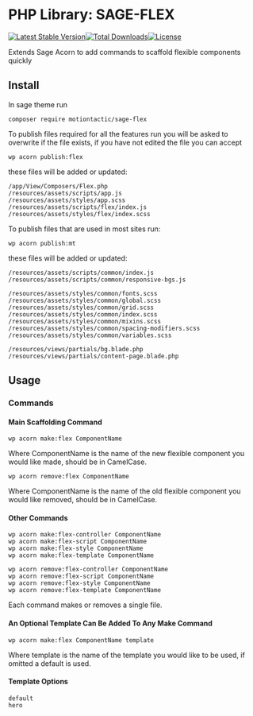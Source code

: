# PHP Library: SAGE-FLEX
[![Latest Stable Version](https://poser.pugx.org/motiontactic/sage-flex/v/stable)](https://packagist.org/packages/motiontactic/sage-flex)[![Total Downloads](https://poser.pugx.org/motiontactic/sage-flex/downloads)](https://packagist.org/packages/motiontactic/sage-flex)[![License](https://poser.pugx.org/motiontactic/sage-flex/license)](https://packagist.org/packages/motiontactic/sage-flex)

Extends Sage Acorn to add commands to scaffold flexible components quickly

## Install

In sage theme run
```
composer require motiontactic/sage-flex
```
To publish files required for all the features run you will be asked to overwrite if the file exists, if you have not edited the file you can accept
```
wp acorn publish:flex
```
these files will be added or updated:
```text
/app/View/Composers/Flex.php
/resources/assets/scripts/app.js
/resources/assets/styles/app.scss
/resources/assets/scripts/flex/index.js
/resources/assets/styles/flex/index.scss
```
To publish files that are used in most sites run:
```
wp acorn publish:mt
```
these files will be added or updated:
```text
/resources/assets/scripts/common/index.js
/resources/assets/scripts/common/responsive-bgs.js

/resources/assets/styles/common/fonts.scss
/resources/assets/styles/common/global.scss
/resources/assets/styles/common/grid.scss
/resources/assets/styles/common/index.scss
/resources/assets/styles/common/mixins.scss
/resources/assets/styles/common/spacing-modifiers.scss
/resources/assets/styles/common/variables.scss

/resources/views/partials/bg.blade.php
/resources/views/partials/content-page.blade.php
```
## Usage
### Commands

#### Main Scaffolding Command
```text
wp acorn make:flex ComponentName
```
Where ComponentName is the name of the new flexible component you would like made, should be in CamelCase.

```text
wp acorn remove:flex ComponentName
```
Where ComponentName is the name of the old flexible component you would like removed, should be in CamelCase.

#### Other Commands
```text
wp acorn make:flex-controller ComponentName
wp acorn make:flex-script ComponentName
wp acorn make:flex-style ComponentName
wp acorn make:flex-template ComponentName

wp acorn remove:flex-controller ComponentName
wp acorn remove:flex-script ComponentName
wp acorn remove:flex-style ComponentName
wp acorn remove:flex-template ComponentName
```
Each command makes or removes a single file.

#### An Optional Template Can Be Added To Any Make Command

```text
wp acorn make:flex ComponentName template
```
Where template is the name of the template you would like to be used, if omitted a default is used.

#### Template Options

```text
default
hero
```
